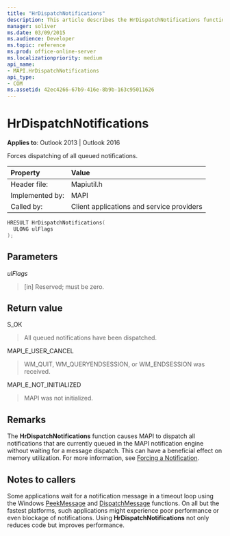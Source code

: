 ```yaml
---
title: "HrDispatchNotifications"
description: This article describes the HrDispatchNotifications function and provides syntax, parameters, and return value.
manager: soliver
ms.date: 03/09/2015
ms.audience: Developer
ms.topic: reference
ms.prod: office-online-server
ms.localizationpriority: medium
api_name:
- MAPI.HrDispatchNotifications
api_type:
- COM
ms.assetid: 42ec4266-67b9-416e-8b9b-163c95011626
---
```


# HrDispatchNotifications

  
  
**Applies to**: Outlook 2013 | Outlook 2016 
  
Forces dispatching of all queued notifications. 
  
|Property |Value |
|:-----|:-----|
|Header file:  <br/> |Mapiutil.h  <br/> |
|Implemented by:  <br/> |MAPI  <br/> |
|Called by:  <br/> |Client applications and service providers  <br/> |
   
```cpp
HRESULT HrDispatchNotifications(
  ULONG ulFlags
);
```

## Parameters

 _ulFlags_
  
> [in] Reserved; must be zero. 
    
## Return value

S_OK
  
> All queued notifications have been dispatched.
    
MAPI_E_USER_CANCEL
  
> WM_QUIT, WM_QUERYENDSESSION, or WM_ENDSESSION was received.
    
MAPI_E_NOT_INITIALIZED
  
> MAPI was not initialized.
    
## Remarks

The **HrDispatchNotifications** function causes MAPI to dispatch all notifications that are currently queued in the MAPI notification engine without waiting for a message dispatch. This can have a beneficial effect on memory utilization. For more information, see [Forcing a Notification](forcing-a-notification.md). 
  
## Notes to callers

Some applications wait for a notification message in a timeout loop using the Windows [PeekMessage](https://msdn.microsoft.com/library/ms644943.aspx) and [DispatchMessage](https://msdn.microsoft.com/library/ms644934.aspx) functions. On all but the fastest platforms, such applications might experience poor performance or even blockage of notifications. Using **HrDispatchNotifications** not only reduces code but improves performance. 
  

